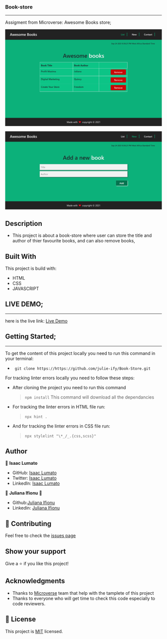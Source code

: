 ###  Book-store
---
Assigment from Microverse: Awesome Books store;

![screenshot](./images/table.png)


![screenshot](./images/input.png)

## Description

- This project is about a book-store where user can store the title and author of thier favourite books, and can also remove books, 

## Built With

This project is build with:
- HTML
- CSS
- JAVASCRIPT

## LIVE DEMO;
---
here is the live link: [Live Demo](https://julie-ify.github.io/Book-Store/)

## Getting Started;
---

To get the content of this project locally you need to run this command in your terminal:

- ` git clone https://https://github.com/julie-ify/Book-Store.git`


For tracking linter errors locally you need to follow these steps:


- After cloning the project you need to run this command

  > `npm install`
  > This command will download all the dependancies 


- For tracking the linter errors in HTML file run:

  > `npx hint .`

- And for tracking the linter errors in CSS file run:
  > `npx stylelint "\*_/_.{css,scss}"`

## Author

👤 **Isaac Lumato**

- GitHub: [Isaac Lumato](https://github.com/isaka-lumato)
- Twitter: [Isaac Lumato](https://twitter.com/lm10skilly)
- LinkedIn: [Isaac Lumato](https://www.linkedin.com/in/isaka-william-90773020b/)

👤 **Juliana Ifionu** 💖

- Github:[Juliana Ifionu](https://github.com/julie-ify)
- Linkedin: [Juliana Ifionu](https://www.linkedin.com/in/juliana-ifionu-4a9492212/)

## :handshake: Contributing

Feel free to check the [issues page](https://github.com/julie-ify/Book-Store/issues)

## Show your support

Give a :star: if you like this project!

## Acknowledgments

- Thanks to [Microverse](www.microverse.org) team that help with the tamplete of this project
- Thanks to everyone who will get time to check this code especially to code reviewers.

## 📝 License

This project is [MIT](./MIT.md) licensed.